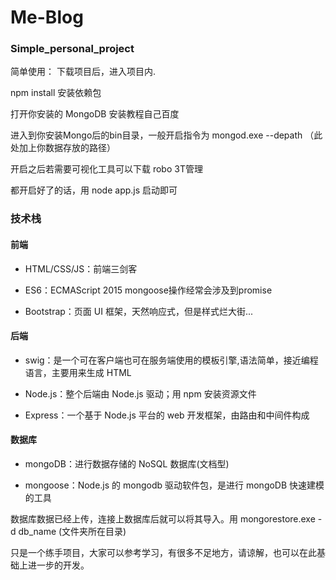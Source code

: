 ﻿# Me-Blog
### Simple_personal_project

简单使用：
下载项目后，进入项目内.

npm install 安装依赖包

打开你安装的 MongoDB 安装教程自己百度

进入到你安装Mongo后的bin目录，一般开启指令为 mongod.exe --depath （此处加上你数据存放的路径）

开启之后若需要可视化工具可以下载 robo 3T管理

都开启好了的话，用 node app.js 启动即可

### 技术栈

#### 前端

- HTML/CSS/JS：前端三剑客

- ES6：ECMAScript 2015 mongoose操作经常会涉及到promise

- Bootstrap：页面 UI 框架，天然响应式，但是样式烂大街...

#### 后端

- swig：是一个可在客户端也可在服务端使用的模板引擎,语法简单，接近编程语言，主要用来生成 HTML 

- Node.js：整个后端由 Node.js 驱动；用 npm 安装资源文件

- Express：一个基于 Node.js 平台的 web 开发框架，由路由和中间件构成

#### 数据库

- mongoDB：进行数据存储的 NoSQL 数据库(文档型)

- mongoose：Node.js 的 mongodb 驱动软件包，是进行 mongoDB 快速建模的工具

数据库数据已经上传，连接上数据库后就可以将其导入。用 mongorestore.exe -d db_name (文件夹所在目录) 

只是一个练手项目，大家可以参考学习，有很多不足地方，请谅解，也可以在此基础上进一步的开发。
